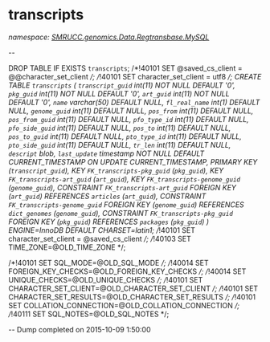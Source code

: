 ﻿# transcripts
_namespace: [SMRUCC.genomics.Data.Regtransbase.MySQL](./index.md)_

--
 
 DROP TABLE IF EXISTS `transcripts`;
 /*!40101 SET @saved_cs_client = @@character_set_client */;
 /*!40101 SET character_set_client = utf8 */;
 CREATE TABLE `transcripts` (
 `transcript_guid` int(11) NOT NULL DEFAULT '0',
 `pkg_guid` int(11) NOT NULL DEFAULT '0',
 `art_guid` int(11) NOT NULL DEFAULT '0',
 `name` varchar(50) DEFAULT NULL,
 `fl_real_name` int(1) DEFAULT NULL,
 `genome_guid` int(11) DEFAULT NULL,
 `pos_from` int(11) DEFAULT NULL,
 `pos_from_guid` int(11) DEFAULT NULL,
 `pfo_type_id` int(11) DEFAULT NULL,
 `pfo_side_guid` int(11) DEFAULT NULL,
 `pos_to` int(11) DEFAULT NULL,
 `pos_to_guid` int(11) DEFAULT NULL,
 `pto_type_id` int(11) DEFAULT NULL,
 `pto_side_guid` int(11) DEFAULT NULL,
 `tr_len` int(11) DEFAULT NULL,
 `descript` blob,
 `last_update` timestamp NOT NULL DEFAULT CURRENT_TIMESTAMP ON UPDATE CURRENT_TIMESTAMP,
 PRIMARY KEY (`transcript_guid`),
 KEY `FK_transcripts-pkg_guid` (`pkg_guid`),
 KEY `FK_transcripts-art_guid` (`art_guid`),
 KEY `FK_transcripts-genome_guid` (`genome_guid`),
 CONSTRAINT `FK_transcripts-art_guid` FOREIGN KEY (`art_guid`) REFERENCES `articles` (`art_guid`),
 CONSTRAINT `FK_transcripts-genome_guid` FOREIGN KEY (`genome_guid`) REFERENCES `dict_genomes` (`genome_guid`),
 CONSTRAINT `FK_transcripts-pkg_guid` FOREIGN KEY (`pkg_guid`) REFERENCES `packages` (`pkg_guid`)
 ) ENGINE=InnoDB DEFAULT CHARSET=latin1;
 /*!40101 SET character_set_client = @saved_cs_client */;
 /*!40103 SET TIME_ZONE=@OLD_TIME_ZONE */;
 
 /*!40101 SET SQL_MODE=@OLD_SQL_MODE */;
 /*!40014 SET FOREIGN_KEY_CHECKS=@OLD_FOREIGN_KEY_CHECKS */;
 /*!40014 SET UNIQUE_CHECKS=@OLD_UNIQUE_CHECKS */;
 /*!40101 SET CHARACTER_SET_CLIENT=@OLD_CHARACTER_SET_CLIENT */;
 /*!40101 SET CHARACTER_SET_RESULTS=@OLD_CHARACTER_SET_RESULTS */;
 /*!40101 SET COLLATION_CONNECTION=@OLD_COLLATION_CONNECTION */;
 /*!40111 SET SQL_NOTES=@OLD_SQL_NOTES */;
 
 -- Dump completed on 2015-10-09 1:50:00




